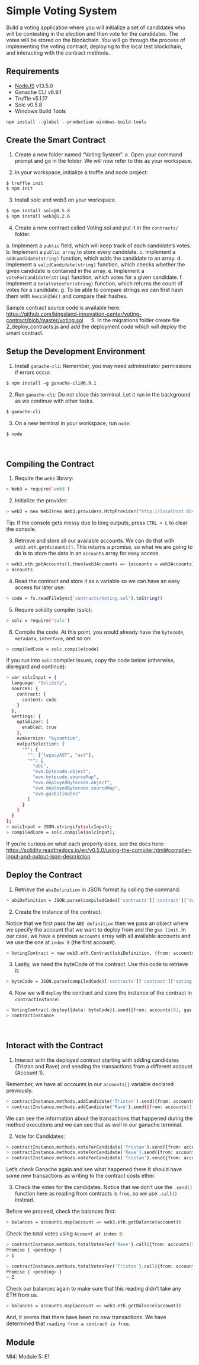 # Simple Voting System
Build a voting application where you will initialize a set of candidates who will be contesting in the election and then vote for the candidates. The votes will be stored on the blockchain. You will go through the process of implementing the voting contract, deploying to the local test blockchain, and interacting with the contract methods.

## Requirements
*	[NodeJS](https://nodejs.org/en/) v13.5.0
*	Ganache CLI v6.9.1
*	Truffle v5.1.17
*	Solc v0.5.8
*	Windows Build Tools
```
npm install --global --production windows-build-tools
```
## Create the Smart Contract
1.	Create a new folder named “Voting System”.
a.	Open your command prompt and go in the folder. We will now refer to this as your workspace.

2.	In your workspace, initialize a truffle and node project:
```bash
$ truffle init
$ npm init
```

3.	Install solc and web3 on your workspace.
```bash
$ npm install solc@0.5.8
$ npm install web3@1.2.6
```
4.	Create a new contract called Voting.sol and put it in the `contracts/` folder.

a.	Implement a `public` field, which will keep track of each candidate’s votes.
b.	Implement a `public array` to store every candidate.
c.	Implement a `addCandidate(string)` function, which adds the candidate to an array.
d.	Implement a `validCandidate(string)` function, which checks whether the given candidate is contained in the array.
e.	Implement a `voteForCandidate(string)` function, which votes for a given candidate.
f.	Implement a `totalVotesFor(string)` function, which returns the count of votes for a candidate.
g.	To be able to compare strings we can first hash them with `keccak256()` and compare their hashes. 

Sample contract source code is available here: 
https://github.com/kingsland-innovation-center/voting-contract/blob/master/voting.sol
 
5.	In the migrations folder create file 2_deploy_contracts.js and add the deployment code which will deploy the smart contract.
 
## Setup the Development Environment
1.	Install `ganache-cli`:
Remember, you may need administrator permissions if errors occur.
```bash
$ npm install –g ganache-cli@6.9.1
```

2.	Run `ganache-cli`:
Do not close this terminal. Let it run in the background as we continue with other tasks.
```bash
$ ganache-cli
```
 
3.	On a new terminal in your workspace, run `node`:
```bash
$ node
```
  
## Compiling the Contract
1.	Require the `web3` library:
```bash
> Web3 = require('web3')
```

2.	Initialize the provider:
```bash
> web3 = new Web3(new Web3.providers.HttpProvider("http://localhost:8545"))
```
Tip: If the console gets messy due to long outputs, press `CTRL + L` to clear the console.

3.	Retrieve and store all our available accounts. We can do that with `web3.eth.getAccounts()`. This returns a promise, so what we are going to do is to store the data in an `accounts` array for easy access.
```bash
> web3.eth.getAccounts().then(web3Accounts => {accounts = web3Accounts})
> accounts
```
4.	Read the contract and store it as a variable so we can have an easy access for later use:
```bash
> code = fs.readFileSync('contracts/Voting.sol').toString()
```
5.	Require solidity compiler (solc):
```bash
> solc = require('solc')
```
 
6.	Compile the code. At this point, you would already have the `bytecode`, `metadata`, `interface`, and so on:
```bash
> compiledCode = solc.compile(code)
```
 
If you run into `solc` compiler issues, copy the code below (otherwise, disregard and continue):
```bash
> var solcInput = {
  language: "Solidity",
  sources: {
    contract: {
      content: code
    }
  },
  settings: {
    optimizer: {
      enabled: true
    },
    evmVersion: "byzantium",
    outputSelection: {
      "*": {
        "": ["legacyAST", "ast"],
        "*": [
          "abi",
          "evm.bytecode.object",
          "evm.bytecode.sourceMap",
          "evm.deployedBytecode.object",
          "evm.deployedBytecode.sourceMap",
          "evm.gasEstimates"
        ]
      }
    }
  }
};
> solcInput = JSON.stringify(solcInput);
> compiledCode = solc.compile(solcInput);
```
If you’re curious on what each property does, see the docs here:
https://solidity.readthedocs.io/en/v0.5.0/using-the-compiler.html#compiler-input-and-output-json-description

## Deploy the Contract
1.	Retrieve the `abiDefinition` in JSON format by calling the command: 
```bash
> abiDefinition = JSON.parse(compiledCode)['contracts']['contract']['Voting']['abi']
```
2.	Create the instance of the contract.

Notice that we first pass the `ABI definition` then we pass an object where we specify the account that we want to deploy from and the `gas limit`. In our case, we have a previous `accounts` array with all available accounts and we use the one at `index 0` (the first account).
```bash
> VotingContract = new web3.eth.Contract(abiDefinition, {from: accounts[0], gas: 4700000})
```

3.	Lastly, we need the byteCode of the contract. Use this code to retrieve it:
```bash
> byteCode = JSON.parse(compiledCode)['contracts']['contract']['Voting']['evm']['bytecode']['object']
```

4.	Now we will `deploy` the contract and store the instance of the contract in `contractInstance`:
```bash
> VotingContract.deploy({data: byteCode}).send({from: accounts[0], gas: 4700000}).then(instance => {contractInstance = instance}
> contractInstance
```
  
## Interact with the Contract
1.	Interact with the deployed contract starting with adding candidates (Tristan and Rave) and sending the transactions from a different account (Account 1). 

Remember, we have all accounts in our `accounts[]` variable declared previously.
```bash
> contractInstance.methods.addCandidate('Tristan').send({from: accounts[1]}).then(result => console.log(result))
> contractInstance.methods.addCandidate('Rave').send({from: accounts[1]}).then(result => console.log(result))
```
We can see the information about the transactions that happened during the method executions and we can see that as well in our ganache terminal.
 
2.	Vote for Candidates:
```bash
> contractInstance.methods.voteForCandidate('Tristan').send({from: accounts[1]}).then(result => console.log(result))
> contractInstance.methods.voteForCandidate('Rave').send({from: accounts[2]}).then(result => console.log(result))
> contractInstance.methods.voteForCandidate('Tristan').send({from: accounts[3]}).then(result => console.log(result))
```
Let’s check Ganache again and see what happened there 
It should have some new transactions as writing to the contract costs ether.

3.	Check the votes for the candidates. Notice that we don’t use the `.send()` function here as reading from contracts is `free`, so we use `.call()` instead.

Before we proceed, check the balances first:
```bash
> balances = accounts.map(account => web3.eth.getBalance(account))
```

Check the total votes using `Account at index 5`:
```bash
> contractInstance.methods.totalVotesFor('Rave').call({from: accounts[5]}).then(result => console.log(result.toString()))
Promise { <pending> }
> 1

> contractInstance.methods.totalVotesFor('Tristan').call({from: accounts[5]}).then(result => console.log(result.toString()))
Promise { <pending> }
> 2
```
 
Check our balances again to make sure that this reading didn’t take any ETH from us.
```bash
> balances = accounts.map(account => web3.eth.getBalance(account))
```
And, it seems that there have been no new transactions.
We have determined that `reading from a contract is free`.


## Module
MI4: Module 5: E1
